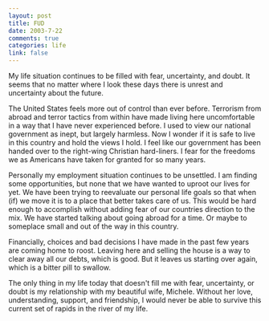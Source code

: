 ```yaml
--- 
layout: post
title: FUD
date: 2003-7-22
comments: true
categories: life
link: false
---
```

My life situation continues to be filled with fear, uncertainty, and doubt. It seems that no matter where I look these days there is unrest and uncertainty about the future.

The United States feels more out of control than ever before. Terrorism from abroad and terror tactics from within have made living here uncomfortable in a way that I have never experienced before. I used to view our national government as inept, but largely harmless. Now I wonder if it is safe to live in this country and hold the views I hold. I feel like our government has been handed over to the right-wing Christian hard-liners. I fear for the freedoms we as Americans have taken for granted for so many years.

Personally my employment situation continues to be unsettled. I am finding some opportunities, but none that we have wanted to uproot our lives for yet. We have been trying to reevaluate our personal life goals so that when (if) we move it is to a place that better takes care of us. This would be hard enough to accomplish without adding fear of our countries direction to the mix. We have started talking about going abroad for a time. Or maybe to someplace small and out of the way in this country.

Financially, choices and bad decisions I have made in the past few years are coming home to roost. Leaving here and selling the house is a way to clear away all our debts, which is good. But it leaves us starting over again, which is a bitter pill to swallow.

The only thing in my life today that doesn't fill me with fear, uncertainty, or doubt is my relationship with my beautiful wife, Michele. Without her love, understanding, support, and friendship, I would never be able to survive this current set of rapids in the river of my life.
